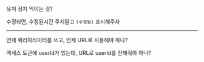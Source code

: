 유저 정지 먹이는 것?

수정되면, 수정된시간 주지말고 `(수정됨)` 표시해주자

---

언제 쿼리파라미터를 쓰고, 언제 URL로 사용해야 하나?

액세스 토큰에 userId가 있는데, URL로 userId를 전해줘야 하나?
